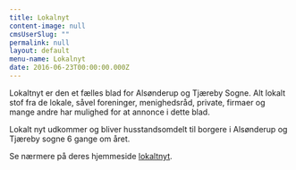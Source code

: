 ```yaml
---
title: Lokalnyt
content-image: null
cmsUserSlug: ""
permalink: null
layout: default
menu-name: Lokalnyt
date: 2016-06-23T00:00:00.000Z
---
```


Lokaltnyt er den et fælles blad for Alsønderup og Tjæreby Sogne. Alt lokalt stof fra de lokale, såvel foreninger, menighedsråd, private, firmaer og mange andre har mulighed for at annonce i dette blad. 

Lokalt nyt udkommer og bliver husstandsomdelt til borgere i Alsønderup og Tjæreby sogne 6 gange om året.

Se nærmere på deres hjemmeside [lokaltnyt](http://www.lokaltnyt.dk/). 